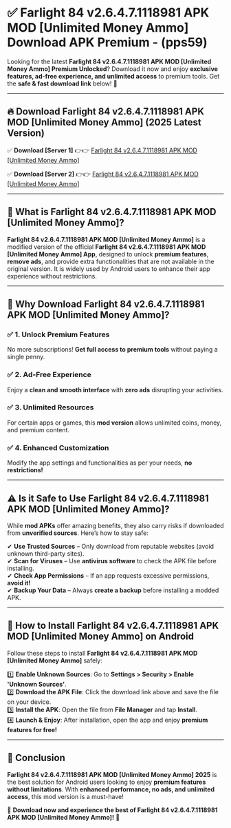 
# ✅ Farlight 84 v2.6.4.7.1118981 APK   MOD [Unlimited Money Ammo] Download APK Premium -  (pps59) 

Looking for the latest **Farlight 84 v2.6.4.7.1118981 APK   MOD [Unlimited Money Ammo] Premium Unlocked**? Download it now and enjoy **exclusive features, ad-free experience, and unlimited access** to premium tools. Get the **safe & fast download link** below! 🚀

---

## 🔥 Download Farlight 84 v2.6.4.7.1118981 APK   MOD [Unlimited Money Ammo] (2025 Latest Version)

✅ **Download [Server 1]** 👉👉 [Farlight 84 v2.6.4.7.1118981 APK   MOD [Unlimited Money Ammo] ](https://apkcomod.com?title=Farlight_84_v2.6.4.7.1118981_APK___MOD_[Unlimited_Money_Ammo])  

✅ **Download [Server 2]** 👉👉 [Farlight 84 v2.6.4.7.1118981 APK   MOD [Unlimited Money Ammo] ](https://apkcomod.com?title=Farlight_84_v2.6.4.7.1118981_APK___MOD_[Unlimited_Money_Ammo])  


---

## 📌 What is Farlight 84 v2.6.4.7.1118981 APK   MOD [Unlimited Money Ammo]?

**Farlight 84 v2.6.4.7.1118981 APK   MOD [Unlimited Money Ammo]** is a modified version of the official **Farlight 84 v2.6.4.7.1118981 APK   MOD [Unlimited Money Ammo] App**, designed to unlock **premium features**, **remove ads**, and provide extra functionalities that are not available in the original version. It is widely used by Android users to enhance their app experience without restrictions.

---

## 🌟 Why Download Farlight 84 v2.6.4.7.1118981 APK   MOD [Unlimited Money Ammo]?

### ✅ 1. Unlock Premium Features
No more subscriptions! **Get full access to premium tools** without paying a single penny.

### ✅ 2. Ad-Free Experience
Enjoy a **clean and smooth interface** with **zero ads** disrupting your activities.

### ✅ 3. Unlimited Resources
For certain apps or games, this **mod version** allows unlimited coins, money, and premium content.

### ✅ 4. Enhanced Customization
Modify the app settings and functionalities as per your needs, **no restrictions!**

---

## ⚠️ Is it Safe to Use Farlight 84 v2.6.4.7.1118981 APK   MOD [Unlimited Money Ammo]?

While **mod APKs** offer amazing benefits, they also carry risks if downloaded from **unverified sources**. Here’s how to stay safe:

✔ **Use Trusted Sources** – Only download from reputable websites (avoid unknown third-party sites).  
✔ **Scan for Viruses** – Use **antivirus software** to check the APK file before installing.  
✔ **Check App Permissions** – If an app requests excessive permissions, **avoid it!**  
✔ **Backup Your Data** – Always **create a backup** before installing a modded APK.

---

## 📲 How to Install Farlight 84 v2.6.4.7.1118981 APK   MOD [Unlimited Money Ammo] on Android

Follow these steps to install **Farlight 84 v2.6.4.7.1118981 APK   MOD [Unlimited Money Ammo]** safely:

1️⃣ **Enable Unknown Sources**: Go to **Settings > Security > Enable 'Unknown Sources'**.  
2️⃣ **Download the APK File**: Click the download link above and save the file on your device.  
3️⃣ **Install the APK**: Open the file from **File Manager** and tap **Install**.  
4️⃣ **Launch & Enjoy**: After installation, open the app and enjoy **premium features for free!**

---

## 🚀 Conclusion

**Farlight 84 v2.6.4.7.1118981 APK   MOD [Unlimited Money Ammo] 2025** is the best solution for Android users looking to enjoy **premium features without limitations**. With **enhanced performance, no ads, and unlimited access**, this mod version is a must-have!

🔻 **Download now and experience the best of Farlight 84 v2.6.4.7.1118981 APK   MOD [Unlimited Money Ammo]!** 🔻


